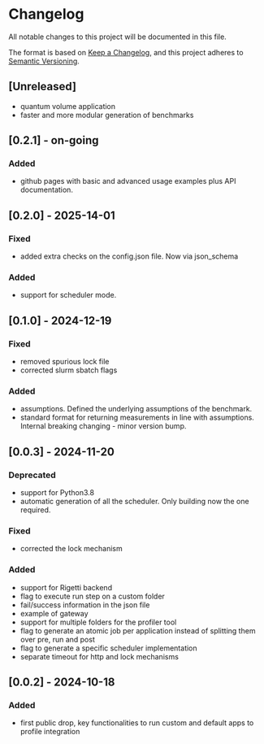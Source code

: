 # Changelog

All notable changes to this project will be documented in this file.

The format is based on [Keep a Changelog](https://keepachangelog.com/en/1.1.0/),
and this project adheres to [Semantic Versioning](https://semver.org/spec/v2.0.0.html).

## [Unreleased]

- quantum volume application
- faster and more modular generation of benchmarks

## [0.2.1] - on-going

### Added

- github pages with basic and advanced usage examples plus API documentation.


## [0.2.0] - 2025-14-01

### Fixed

- added extra checks on the config.json file. Now via json_schema

### Added

- support for scheduler mode.


## [0.1.0] - 2024-12-19

### Fixed

- removed spurious lock file
- corrected slurm sbatch flags

### Added

- assumptions. Defined the underlying assumptions of the benchmark.
- standard format for returning measurements in line with assumptions. Internal breaking changing - minor version bump.

## [0.0.3] - 2024-11-20

### Deprecated

- support for Python3.8
- automatic generation of all the scheduler. Only building now the one required.

### Fixed

- corrected the lock mechanism

### Added

- support for Rigetti backend
- flag to execute run step on a custom folder
- fail/success information in the json file
- example of gateway
- support for multiple folders for the profiler tool
- flag to generate an atomic job per application instead of splitting them over pre, run and post
- flag to generate a specific scheduler implementation
- separate timeout for http and lock mechanisms

## [0.0.2] - 2024-10-18

### Added

- first public drop, key functionalities to run custom and default apps to profile integration
